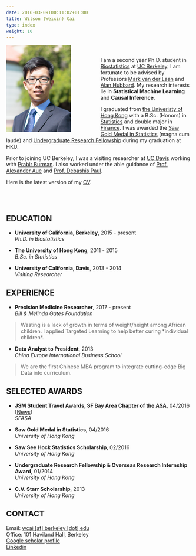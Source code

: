 ```yaml
---
date: 2016-03-09T00:11:02+01:00
title: Wilson (Weixin) Cai
type: index
weight: 10
---
```



<img style="float: left;margin:0 5rem 0 0" src="IMG_7950-2.jpg" width="35%" height="35%">
<br>

I am a second year Ph.D. student in [Biostatistics](http://www.stat.berkeley.edu/biostat) at [UC Berkeley](http://statistics.berkeley.edu/). I am fortunate to be advised by Professors [Mark van der Laan](http://www.stat.berkeley.edu/~laan/) and [Alan Hubbard](http://hubbard.berkeley.edu/). My research interests lie in **Statistical Machine Learning** and **Causal Inference**. 

I graduated from [the Univeristy of Hong Kong](http://hku.hk) with a B.Sc. (Honors) in [Statistics](http://www.saasweb.hku.hk/) and double major in [Finance](http://fbe.hku.hk/). I was awarded the [Saw Gold Medal in Statistics](http://www.saasweb.hku.hk/programme/scholarship.php) (magna cum laude) and [Undergraduate Research Fellowship](http://tl.hku.hk/urfp/) during my graduation at HKU.

Prior to joining UC Berkeley, I was a visiting researcher at [UC Davis](http://www.stat.ucdavis.edu/) working with [Prabir Burman](http://www.stat.ucdavis.edu/~burman/). I also worked under the able guidance of [Prof. Alexander Aue](http://www.stat.ucdavis.edu/~alexaue/) and [Prof. Debashis Paul](http://www.stat.ucdavis.edu/~debashis/).


Here is the latest version of my [CV](link).

<br>
<br>

## EDUCATION

- **University of California, Berkeley**, 2015 - present <br>
*Ph.D. in Biostatistics*

- **The University of Hong Kong**, 2011 - 2015 <br>
*B.Sc. in Statistics*

- **University of California, Davis**, 2013 - 2014 <br>
*Visiting Researcher*

## EXPERIENCE

- **Precision Medicine Researcher**, 2017 - present<br> 
*Bill \& Melinda Gates Foundation* <br> 
<blockquote>Wasting is a lack of growth in terms of weight/height among African children. I applied Targeted Learning to help better curing *individual children*.</blockquote>

- **Data Analyst to President**, 2013 <br> 
*China Europe International Business School* <br>
<blockquote>We are the first Chinese MBA program to integrate cutting-edge Big Data into curriculum.</blockquote>


## SELECTED AWARDS

- **JSM Student Travel Awards, SF Bay Area Chapter of the ASA**, 04/2016 \[[News](http://www.sfasa.org/June7_2016mtg.htm)\]<br>
*SFASA*

- **Saw Gold Medal in Statistics**, 04/2016 <br>
*University of Hong Kong*

- **Saw See Hock Statistics Scholarship**, 02/2016 <br>
*University of Hong Kong*

- **Undergraduate Research Fellowship & Overseas Research Internship Award**, 01/2014 <br>
*University of Hong Kong*

- **C.V. Starr Scholarship**, 2013 <br>
*University of Hong Kong*

## CONTACT

Email: [wcai [at] berkeley [dot] edu](mailto:wcai@berkeley.edu) <br>
Office: 101 Haviland Hall, Berkeley <br>
[Google scholar profile](link) <br>
[Linkedin](https://www.linkedin.com/in/wilsoncai)
